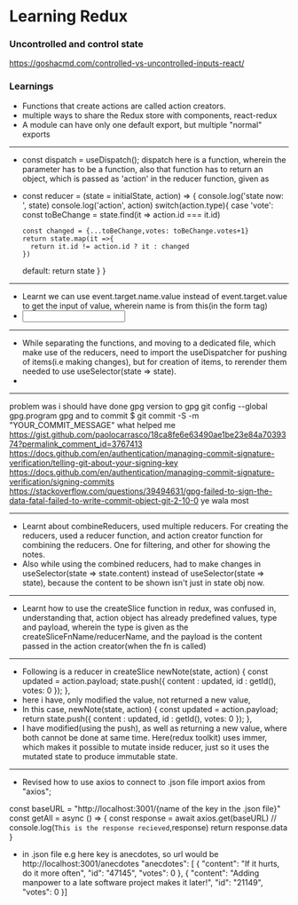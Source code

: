 # Learning Redux
### Uncontrolled and control state
https://goshacmd.com/controlled-vs-uncontrolled-inputs-react/

### Learnings
- Functions that create actions are called action creators.
- multiple ways to share the Redux store with components, react-redux
- A module can have only one default export, but multiple "normal" exports
***
- const dispatch = useDispatch(); dispatch here is a function, wherein the parameter has to be a function, also that function has to return an object, which is passed as 'action' in the reducer function, given as 
- const reducer = (state = initialState, action) => {
  console.log('state now: ', state)
  console.log('action', action)
  switch(action.type){
    case 'vote':
      const toBeChange = state.find(it => action.id === it.id)
      
      const changed = {...toBeChange,votes: toBeChange.votes+1}
      return state.map(it =>{
        return it.id != action.id ? it : changed
      })
    default:
      return state
  }
}
***
- Learnt we can use event.target.name.value instead of event.target.value to get the input of value, wherein name is from this(in the form tag)
- <input name="n"> </input>
***
- While separating the functions, and moving to a dedicated file, which make use of the reducers, need to import the useDispatcher for pushing of items(i.e making changes), but for creation of items, to rerender them needed to use useSelector(state => state).
- 
***
problem was i should have done gpg version to gpg
git config --global gpg.program gpg
and to commit 
$ git commit -S -m "YOUR_COMMIT_MESSAGE"
what helped me
https://gist.github.com/paolocarrasco/18ca8fe6e63490ae1be23e84a7039374?permalink_comment_id=3767413
https://docs.github.com/en/authentication/managing-commit-signature-verification/telling-git-about-your-signing-key
https://docs.github.com/en/authentication/managing-commit-signature-verification/signing-commits
https://stackoverflow.com/questions/39494631/gpg-failed-to-sign-the-data-fatal-failed-to-write-commit-object-git-2-10-0 ye wala most
***
- Learnt about combineReducers, used multiple reducers. For creating the reducers, used a reducer function, and action creator function for combining the reducers. One for filtering, and other for showing the notes. 
- Also while using the combined reducers, had to make changes in useSelector(state => state.content) instead of useSelector(state => state), because the content to be shown isn't just in state obj now. 
***
- Learnt how to use the createSlice function in redux, was confused in, understanding that, action object has already predefined values, type and payload, wherein the type is given as the createSliceFnName/reducerName, and the payload is the content passed in the action creator(when the fn is called)
***
- Following is a reducer in createSlice
    newNote(state, action) {
      const updated = action.payload;
      state.push({
        content : updated,
        id : getId(),
        votes: 0
      });
    },
- here i have, only modified the value, not returned a new value,
- In this case,
    newNote(state, action) {
      const updated = action.payload;
      return state.push({
        content : updated,
        id : getId(),
        votes: 0
      });
    },
- I have modified(using the push), as well as returning a new value, where both cannot be done at same time. Here(redux toolkit) uses immer, which makes it possible to mutate inside reducer, just so it uses the mutated state to produce immutable state.
***
- Revised how to use axios to connect to .json file
import axios from "axios";

const baseURL = "http://localhost:3001/{name of the key in the .json file}"
const getAll = async () => {
    const response = await axios.get(baseURL)
    // console.log(`This is the response recieved`,response)
    return response.data
}
- in .json file e.g here key is anecdotes, so url would be http://localhost:3001/anecdotes
"anecdotes": [
    {
      "content": "If it hurts, do it more often",
      "id": "47145",
      "votes": 0
    },
    {
      "content": "Adding manpower to a late software project makes it later!",
      "id": "21149",
      "votes": 0
    }]